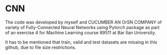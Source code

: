 # CNN

The code was developed by myself and CUCUMBER AN OrSN COMPANY of variety of Fully-Connected Neural Networks using Pytorch package as part of an exercise 4 for Machine Learning course 89511 at Bar Ilan University.

It has to be mentioned that train, valid and test datasets are missing in this github, due to file size restrictions.

